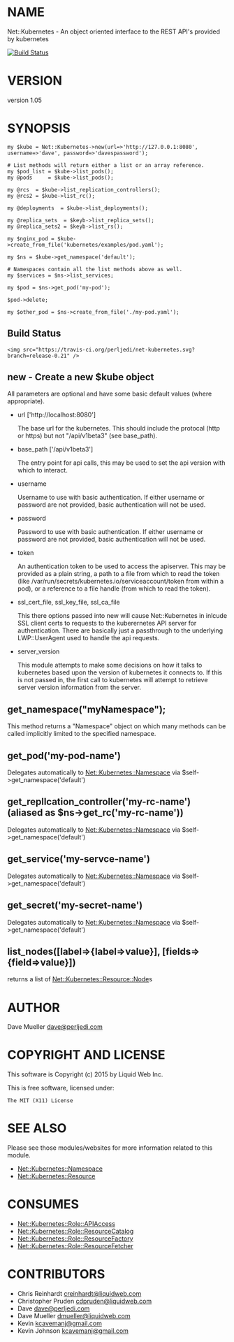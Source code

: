 # NAME

Net::Kubernetes - An object oriented interface to the REST API's provided by kubernetes

[![Build Status](https://travis-ci.org/cavemanpi/net-kubernetes.png?branch=master)](https://travis-ci.org/cavemanpi/net-kubernetes)

# VERSION

version 1.05

# SYNOPSIS

    my $kube = Net::Kubernetes->new(url=>'http://127.0.0.1:8080', username=>'dave', password=>'davespassword');

    # List methods will return either a list or an array reference.
    my $pod_list = $kube->list_pods();
    my @pods     = $kube->list_pods();

    my @rcs  = $kube->list_replication_controllers();
    my @rcs2 = $kube->list_rc();

    my @deployments  = $kube->list_deployments();

    my @replica_sets  = $keyb->list_replica_sets();
    my @replica_sets2 = $keyb->list_rs();

    my $nginx_pod = $kube->create_from_file('kubernetes/examples/pod.yaml');

    my $ns = $kube->get_namespace('default');

    # Namespaces contain all the list methods above as well.
    my $services = $ns->list_services;

    my $pod = $ns->get_pod('my-pod');

    $pod->delete;

    my $other_pod = $ns->create_from_file('./my-pod.yaml');

<div>
    <h2>Build Status</h2>

    <img src="https://travis-ci.org/perljedi/net-kubernetes.svg?branch=release-0.21" />
</div>

## new - Create a new $kube object

All parameters are optional and have some basic default values (where appropriate).

- url \['http://localhost:8080'\]

    The base url for the kubernetes. This should include the protocal (http or https) but not "/api/v1beta3" (see base\_path).

- base\_path \['/api/v1beta3'\]

    The entry point for api calls, this may be used to set the api version with which to interact.

- username

    Username to use with basic authentication. If either username or password are not provided, basic authentication will not
    be used.

- password

    Password to use with basic authentication. If either username or password are not provided, basic authentication will not
    be used.

- token

    An authentication token to be used to access the apiserver.  This may be provided as a plain string, a path to a file
    from which to read the token (like /var/run/secrets/kubernetes.io/serviceaccount/token from within a pod), or a reference
    to a file handle (from which to read the token).

- ssl\_cert\_file, ssl\_key\_file, ssl\_ca\_file

    This there options passed into new will cause Net::Kubernetes in inlcude SSL client certs to requests to the kuberernetes
    API server for authentication.  There are basically just a passthrough to the underlying LWP::UserAgent used to handle the
    api requests.

- server\_version

    This module attempts to make some decisions on how it talks to kubernetes based upon the version of kubernetes it connects to.
    If this is not passed in, the first call to kubernetes will attempt to retrieve server version information from the server.

## get\_namespace("myNamespace");

This method returns a "Namespace" object on which many methods can be called implicitly
limited to the specified namespace.

## get\_pod('my-pod-name')

Delegates automatically to [Net::Kubernetes::Namespace](https://metacpan.org/pod/Net::Kubernetes::Namespace) via $self->get\_namespace('default')

## get\_repllcation\_controller('my-rc-name') (aliased as $ns->get\_rc('my-rc-name'))

Delegates automatically to [Net::Kubernetes::Namespace](https://metacpan.org/pod/Net::Kubernetes::Namespace) via $self->get\_namespace('default')

## get\_service('my-servce-name')

Delegates automatically to [Net::Kubernetes::Namespace](https://metacpan.org/pod/Net::Kubernetes::Namespace) via $self->get\_namespace('default')

## get\_secret('my-secret-name')

Delegates automatically to [Net::Kubernetes::Namespace](https://metacpan.org/pod/Net::Kubernetes::Namespace) via $self->get\_namespace('default')

## list\_nodes(\[label=>{label=>value}\], \[fields=>{field=>value}\])

returns a list of [Net::Kubernetes::Resource::Node](https://metacpan.org/pod/Net::Kubernetes::Resource::Node)s

# AUTHOR

Dave Mueller <dave@perljedi.com>

# COPYRIGHT AND LICENSE

This software is Copyright (c) 2015 by Liquid Web Inc.

This is free software, licensed under:

    The MIT (X11) License

# SEE ALSO

Please see those modules/websites for more information related to this module.

- [Net::Kubernetes::Namespace](https://metacpan.org/pod/Net::Kubernetes::Namespace)
- [Net::Kubernetes::Resource](https://metacpan.org/pod/Net::Kubernetes::Resource)

# CONSUMES

- [Net::Kubernetes::Role::APIAccess](https://metacpan.org/pod/Net::Kubernetes::Role::APIAccess)
- [Net::Kubernetes::Role::ResourceCatalog](https://metacpan.org/pod/Net::Kubernetes::Role::ResourceCatalog)
- [Net::Kubernetes::Role::ResourceFactory](https://metacpan.org/pod/Net::Kubernetes::Role::ResourceFactory)
- [Net::Kubernetes::Role::ResourceFetcher](https://metacpan.org/pod/Net::Kubernetes::Role::ResourceFetcher)

# CONTRIBUTORS

- Chris Reinhardt <creinhardt@liquidweb.com>
- Christopher Pruden <cdpruden@liquidweb.com>
- Dave <dave@perljedi.com>
- Dave Mueller <dmueller@liquidweb.com>
- Kevin <kcavemanj@gmail.com>
- Kevin Johnson <kcavemanj@gmail.com>
